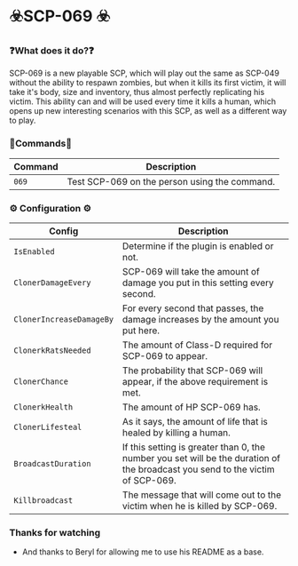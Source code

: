 # ☣️SCP-069 ☣️


### ❓What does it do?❓ 
SCP-069 is a new playable SCP, which will play out the same as SCP-049 without the ability to respawn zombies, but when it kills its first victim, it will take it's body, size and inventory, thus almost perfectly replicating his victim. This ability can and will be used every time it kills a human, which opens up new interesting scenarios with this SCP, as well as a different way to play.



### 📜Commands📜
| Command | Description |
| ------------- | ------------------------------ |
| `069`   | Test SCP-069 on the person using the command. |


### ⚙️ Configuration ⚙️
| Config | Description |
| ------------- | ------------------------------ |
| `IsEnabled` | Determine if the plugin is enabled or not. |
| `ClonerDamageEvery` | SCP-069 will take the amount of damage you put in this setting every second. |
| `ClonerIncreaseDamageBy` | For every second that passes, the damage increases by the amount you put here. |
| `ClonerkRatsNeeded` | The amount of Class-D required for SCP-069 to appear. |
| `ClonerChance` | The probability that SCP-069 will appear, if the above requirement is met. |
| `ClonerkHealth` | The amount of HP SCP-069 has. |
| `ClonerLifesteal` | As it says, the amount of life that is healed by killing a human. |
| `BroadcastDuration` | If this setting is greater than 0, the number you set will be the duration of the broadcast you send to the victim of SCP-069. |
| `Killbroadcast` | The message that will come out to the victim when he is killed by SCP-069. |

### Thanks for watching
- And thanks to Beryl for allowing me to use his README as a base.

